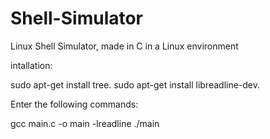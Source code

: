 # Shell-Simulator
Linux Shell Simulator, made in C in a Linux environment


intallation:

sudo apt-get install tree.
sudo apt-get install libreadline-dev.


Enter the following commands:

gcc main.c -o main -lreadline
./main

